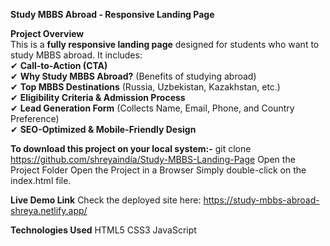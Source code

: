 **Study MBBS Abroad - Responsive Landing Page**  

 **Project Overview**  
This is a **fully responsive landing page** designed for students who want to study MBBS abroad. It includes:  
✔ **Call-to-Action (CTA)**  
✔ **Why Study MBBS Abroad?** (Benefits of studying abroad)  
✔ **Top MBBS Destinations** (Russia, Uzbekistan, Kazakhstan, etc.)  
✔ **Eligibility Criteria & Admission Process**  
✔ **Lead Generation Form** (Collects Name, Email, Phone, and Country Preference)  
✔ **SEO-Optimized & Mobile-Friendly Design**  



**To download this project on your local system:-**
git clone https://github.com/shreyaindia/Study-MBBS-Landing-Page
 Open the Project Folder
 Open the Project in a Browser
Simply double-click on the index.html file.

**Live Demo Link**
Check the deployed site here:
https://study-mbbs-abroad-shreya.netlify.app/

**Technologies Used**
HTML5
CSS3 
JavaScript
